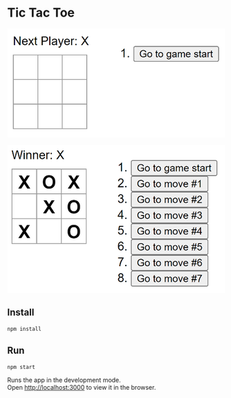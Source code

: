 # Tic Tac Toe

![Alt text](.github/image.png)

![Alt text](.github/image-1.png)

## Install

```
npm install
```

## Run

```
npm start
```

Runs the app in the development mode.<br>
Open [http://localhost:3000](http://localhost:3000) to view it in the browser.
